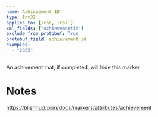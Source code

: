 ```yaml
---
name: Achievement ID
type: Int32
applies_to: [Icon, Trail]
xml_fields: ["AchievementId"]
exclude_from_protobuf: True
protobuf_field: achievement_id
examples:
  - "2655"
---
```

An achivement that, if completed, will hide this marker

Notes
=====

https://blishhud.com/docs/markers/attributes/achievement